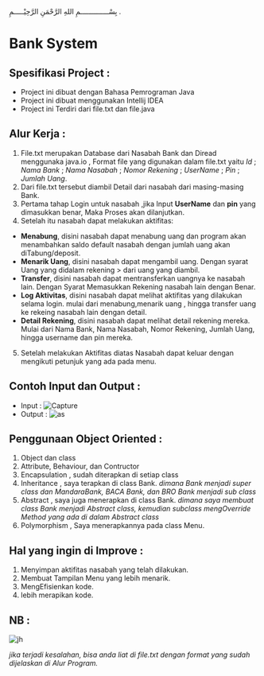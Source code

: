 بِسْــــــــــــــمِ اللهِ الرَّحْمَنِ الرَّحِيْـــــمِ .
# Bank System

## Spesifikasi Project :
- Project ini dibuat dengan Bahasa Pemrograman Java
- Project ini dibuat menggunakan Intellij IDEA
- Project ini Terdiri dari file.txt dan file.java

## Alur Kerja :
1. File.txt merupakan Database dari Nasabah Bank dan Diread menggunaka java.io ,
Format file yang digunakan dalam file.txt yaitu *Id* ; *Nama Bank* ; *Nama Nasabah* ; *Nomor Rekening* ; *UserName* ; *Pin* ; *Jumlah Uang*.
2. Dari file.txt tersebut diambil Detail dari nasabah dari masing-masing Bank.
3. Pertama tahap Login untuk nasabah ,jika Input **UserName** dan **pin** yang dimasukkan benar, Maka Proses akan dilanjutkan.
4. Setelah itu nasabah dapat melakukan aktifitas:
- **Menabung**, disini nasabah dapat menabung uang dan program akan menambahkan saldo default nasabah dengan jumlah uang akan diTabung/deposit.
- **Menarik Uang**, disini nasabah dapat mengambil uang. Dengan syarat Uang yang didalam rekening > dari uang yang diambil.
- **Transfer**, disini nasabah dapat mentransferkan uangnya ke nasabah lain. Dengan Syarat Memasukkan Rekening nasabah lain dengan Benar.
- **Log Aktivitas**, disini nasabah dapat melihat aktifitas yang dilakukan selama login. mulai dari menabung,menarik uang , hingga transfer uang ke rekeing nasabah lain dengan detail.
- **Detail Rekening**, disini nasabah dapat melihat detail rekening mereka. Mulai dari Nama Bank, Nama Nasabah, Nomor Rekening, Jumlah Uang, hingga username dan pin mereka.
5. Setelah melakukan Aktifitas diatas Nasabah dapat keluar dengan mengikuti petunjuk yang ada pada menu.

## Contoh Input dan Output :
- Input :
![Capture](https://user-images.githubusercontent.com/42440108/77846990-f16a1e80-71e3-11ea-8379-13b7d60c7b33.JPG)
- Output :
![as](https://user-images.githubusercontent.com/42440108/77846968-d0093280-71e3-11ea-98a6-f48196851a3b.JPG)

## Penggunaan Object Oriented :
1. Object dan class
2. Attribute, Behaviour, dan Contructor
3. Encapsulation , sudah diterapkan di setiap class
4. Inheritance , saya terapkan di class Bank. *dimana Bank menjadi super class dan MandaraBank, BACA Bank, dan BRO Bank menjadi sub class*
5. Abstract , saya juga menerapkan di class Bank. *dimana saya membuat class Bank menjadi Abstract class, kemudian subclass mengOverride Method yang ada di dalam Abstract class*
6. Polymorphism , Saya menerapkannya pada class Menu. 

## Hal yang ingin di Improve :
1. Menyimpan aktifitas nasabah yang telah dilakukan.
2. Membuat Tampilan Menu yang lebih menarik.
3. MengEfisienkan kode.
4. lebih merapikan kode.

## NB :
![jh](https://user-images.githubusercontent.com/42440108/77847554-22e4e900-71e8-11ea-8cf3-4c17388be674.JPG)

*jika terjadi kesalahan, bisa anda liat di file.txt dengan format yang sudah dijelaskan di Alur Program.*
